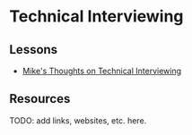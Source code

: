 # Technical Interviewing

## Lessons

* [Mike's Thoughts on Technical Interviewing](mikes-thoughts.md)

## Resources

TODO: add links, websites, etc. here.
